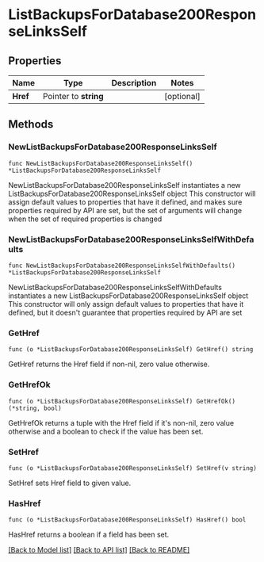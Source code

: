 # ListBackupsForDatabase200ResponseLinksSelf

## Properties

Name | Type | Description | Notes
------------ | ------------- | ------------- | -------------
**Href** | Pointer to **string** |  | [optional] 

## Methods

### NewListBackupsForDatabase200ResponseLinksSelf

`func NewListBackupsForDatabase200ResponseLinksSelf() *ListBackupsForDatabase200ResponseLinksSelf`

NewListBackupsForDatabase200ResponseLinksSelf instantiates a new ListBackupsForDatabase200ResponseLinksSelf object
This constructor will assign default values to properties that have it defined,
and makes sure properties required by API are set, but the set of arguments
will change when the set of required properties is changed

### NewListBackupsForDatabase200ResponseLinksSelfWithDefaults

`func NewListBackupsForDatabase200ResponseLinksSelfWithDefaults() *ListBackupsForDatabase200ResponseLinksSelf`

NewListBackupsForDatabase200ResponseLinksSelfWithDefaults instantiates a new ListBackupsForDatabase200ResponseLinksSelf object
This constructor will only assign default values to properties that have it defined,
but it doesn't guarantee that properties required by API are set

### GetHref

`func (o *ListBackupsForDatabase200ResponseLinksSelf) GetHref() string`

GetHref returns the Href field if non-nil, zero value otherwise.

### GetHrefOk

`func (o *ListBackupsForDatabase200ResponseLinksSelf) GetHrefOk() (*string, bool)`

GetHrefOk returns a tuple with the Href field if it's non-nil, zero value otherwise
and a boolean to check if the value has been set.

### SetHref

`func (o *ListBackupsForDatabase200ResponseLinksSelf) SetHref(v string)`

SetHref sets Href field to given value.

### HasHref

`func (o *ListBackupsForDatabase200ResponseLinksSelf) HasHref() bool`

HasHref returns a boolean if a field has been set.


[[Back to Model list]](../README.md#documentation-for-models) [[Back to API list]](../README.md#documentation-for-api-endpoints) [[Back to README]](../README.md)


